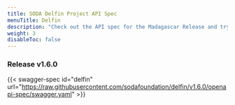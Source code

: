 ```yaml
---
title: SODA Delfin Project API Spec
menuTitle: Delfin
description: "Check out the API spec for the Madagascar Release and try out the APIs without having to install the system."
weight: 3
disableToc: false
---
```

### Release v1.6.0  

{{< swagger-spec id="delfin" url="https://raw.githubusercontent.com/sodafoundation/delfin/v1.6.0/openapi-spec/swagger.yaml" >}}
